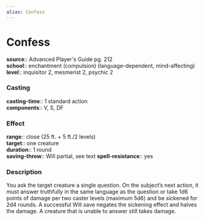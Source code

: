```yaml
---
alias: Confess
---
```


# Confess 

**source**:: Advanced Player's Guide pg. 212  
**school**:: enchantment (compulsion) (language-dependent, mind-affecting)
**level**:: inquisitor 2, mesmerist 2, psychic 2

### Casting 

**casting-time**:: 1 standard action  
**components**:: V, S, DF

### Effect 

**range**:: close (25 ft. + 5 ft./2 levels)  
**target**:: one creature  
**duration**:: 1 round  
**saving-throw**:: Will partial, see text
**spell-resistance**:: yes

### Description 

You ask the target creature a single question. On the subject’s next action, it must answer truthfully in the same language as the question or take 1d6 points of damage per two caster levels (maximum 5d6) and be sickened for 2d4 rounds. A successful Will save negates the sickening effect and halves the damage. A creature that is unable to answer still takes damage.
